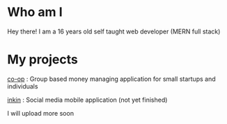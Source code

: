 # Who am I
Hey there! I am a 16 years old self taught web developer (MERN full stack)

# My projects
[co-op](http://co-op-money-manager.herokuapp.com) : Group based money managing application for small startups and individuals

[inkin](https://github.com/dmtry-krachkovi/inkin) : Social media mobile application (not yet finished)

I will upload more soon
